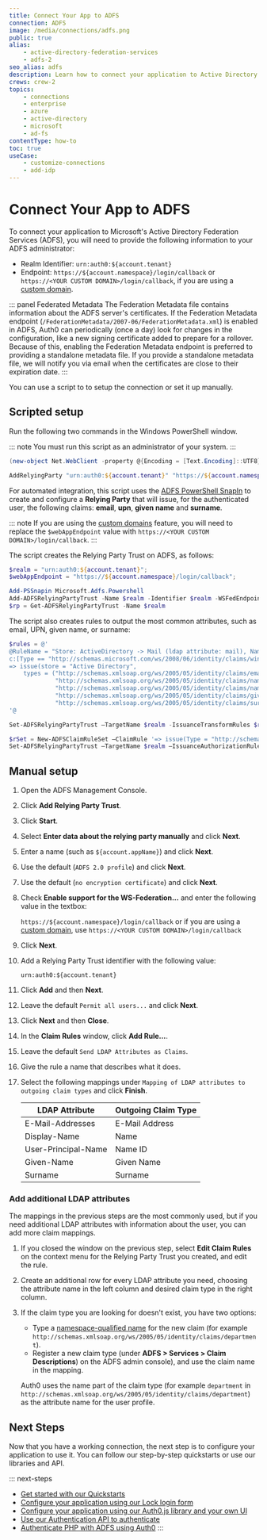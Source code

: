 ```yaml
---
title: Connect Your App to ADFS
connection: ADFS
image: /media/connections/adfs.png
public: true
alias:
    - active-directory-federation-services
    - adfs-2
seo_alias: adfs
description: Learn how to connect your application to Active Directory Federation Services (ADFS) using enterprise connections.
crews: crew-2
topics:
    - connections
    - enterprise
    - azure
    - active-directory
    - microsoft
    - ad-fs
contentType: how-to
toc: true
useCase:
    - customize-connections
    - add-idp
---
```

# Connect Your App to ADFS

To connect your application to Microsoft's Active Directory Federation Services (ADFS), you will need to provide the following information to your ADFS administrator:

* Realm Identifier: `urn:auth0:${account.tenant}`
* Endpoint: `https://${account.namespace}/login/callback` or `https://<YOUR CUSTOM DOMAIN>/login/callback`, if you are using a  [custom domain](/custom-domains).

::: panel Federated Metadata
The Federation Metadata file contains information about the ADFS server's certificates. If the Federation Metadata endpoint (`/FederationMetadata/2007-06/FederationMetadata.xml`) is enabled in ADFS, Auth0 can periodically (once a day) look for changes in the configuration, like a new signing certificate added to prepare for a rollover. Because of this, enabling the Federation Metadata endpoint is preferred to providing a standalone metadata file. If you provide a standalone metadata file, we will notify you via email when the certificates are close to their expiration date.
:::

You can use a script to to setup the connection or set it up manually. 

## Scripted setup

Run the following two commands in the Windows PowerShell window.

::: note
You must run this script as an administrator of your system.
:::

```powershell
(new-object Net.WebClient -property @{Encoding = [Text.Encoding]::UTF8}).DownloadString("https://raw.github.com/auth0/adfs-auth0/master/adfs.ps1") | iex
```

```powershell
AddRelyingParty "urn:auth0:${account.tenant}" "https://${account.namespace}/login/callback"
```

For automated integration, this script uses the [ADFS PowerShell SnapIn](http://technet.microsoft.com/en-us/library/adfs2-powershell-basics.aspx) to create and configure a **Relying Party** that will issue, for the authenticated user, the following claims: **email**, **upn**, **given name** and **surname**.

::: note
If you are using the [custom domains](/custom-domains) feature, you will need to replace the `$webAppEndpoint` value with `https://<YOUR CUSTOM DOMAIN>/login/callback`.
:::

The script creates the Relying Party Trust on ADFS, as follows:

```powershell
$realm = "urn:auth0:${account.tenant}";
$webAppEndpoint = "https://${account.namespace}/login/callback";

Add-PSSnapin Microsoft.Adfs.Powershell
Add-ADFSRelyingPartyTrust -Name $realm -Identifier $realm -WSFedEndpoint $webAppEndpoint
$rp = Get-ADFSRelyingPartyTrust -Name $realm
```

The script also creates rules to output the most common attributes, such as email, UPN, given name, or surname:

```powershell
$rules = @'
@RuleName = "Store: ActiveDirectory -> Mail (ldap attribute: mail), Name (ldap attribute: displayName), Name ID (ldap attribute: userPrincipalName), GivenName (ldap attribute: givenName), Surname (ldap attribute: sn)"
c:[Type == "http://schemas.microsoft.com/ws/2008/06/identity/claims/windowsaccountname", Issuer == "AD AUTHORITY"]
=> issue(store = "Active Directory",
    types = ("http://schemas.xmlsoap.org/ws/2005/05/identity/claims/emailaddress",
             "http://schemas.xmlsoap.org/ws/2005/05/identity/claims/name",
             "http://schemas.xmlsoap.org/ws/2005/05/identity/claims/nameidentifier",
             "http://schemas.xmlsoap.org/ws/2005/05/identity/claims/givenname",
             "http://schemas.xmlsoap.org/ws/2005/05/identity/claims/surname"), query = ";mail,displayName,userPrincipalName,givenName,sn;{0}", param = c.Value);
'@

Set-ADFSRelyingPartyTrust –TargetName $realm -IssuanceTransformRules $rules

$rSet = New-ADFSClaimRuleSet –ClaimRule '=> issue(Type = "http://schemas.microsoft.com/authorization/claims/permit", Value = "true");'
Set-ADFSRelyingPartyTrust –TargetName $realm –IssuanceAuthorizationRules $rSet.ClaimRulesString
```

## Manual setup

1. Open the ADFS Management Console.
1. Click **Add Relying Party Trust**.
1. Click **Start**.
1. Select **Enter data about the relying party manually** and click **Next**.
1. Enter a name (such as `${account.appName}`) and click **Next**.
1. Use the default (`ADFS 2.0 profile`) and click **Next**.
1. Use the default (`no encryption certificate`) and click **Next**.
1. Check **Enable support for the WS-Federation...** and enter the following value in the textbox:

    `https://${account.namespace}/login/callback` or if you are using a [custom domain](/custom-domains), use `https://<YOUR CUSTOM DOMAIN>/login/callback`

1. Click **Next**.
1. Add a Relying Party Trust identifier with the following value:

    `urn:auth0:${account.tenant}`

1. Click **Add** and then **Next**.
1. Leave the default `Permit all users...` and click **Next**.
1. Click **Next** and then **Close**.
1. In the **Claim Rules** window, click **Add Rule...**.
1. Leave the default `Send LDAP Attributes as Claims`.
1. Give the rule a name that describes what it does. 
1. Select the following mappings under `Mapping of LDAP attributes to outgoing claim types` and click **Finish**.

    | LDAP Attribute | Outgoing Claim Type |
    | --- | --- |
    | E-Mail-Addresses | E-Mail Address |
    | Display-Name | Name |
    | User-Principal-Name | Name ID |
    | Given-Name | Given Name |
    | Surname | Surname |

### Add additional LDAP attributes

The mappings in the previous steps are the most commonly used, but if you need additional LDAP attributes with information about the user, you can add more claim mappings.

1. If you closed the window on the previous step, select **Edit Claim Rules** on the context menu for the Relying Party Trust you created, and edit the rule.

2. Create an additional row for every LDAP attribute you need, choosing the attribute name in the left column and desired claim type in the right column.

3. If the claim type you are looking for doesn't exist, you have two options:

    * Type a [namespace-qualified name](/tokens/concepts/claims-namespacing) for the new claim (for example `http://schemas.xmlsoap.org/ws/2005/05/identity/claims/department`).
    * Register a new claim type (under **ADFS > Services > Claim Descriptions**) on the ADFS admin console), and use the claim name in the mapping.

    Auth0 uses the name part of the claim type (for example `department` in `http://schemas.xmlsoap.org/ws/2005/05/identity/claims/department`) as the attribute name for the user profile.

## Next Steps

Now that you have a working connection, the next step is to configure your application to use it. You can follow our step-by-step quickstarts or use our libraries and API.

::: next-steps
* [Get started with our Quickstarts](/quickstarts)
* [Configure your application using our Lock login form](/libraries/lock)
* [Configure your application using our Auth0.js library and your own UI](/libraries/auth0js)
* [Use our Authentication API to authenticate](/api/authentication)
* [Authenticate PHP with ADFS using Auth0](https://auth0.com/authenticate/php/adfs)
:::
